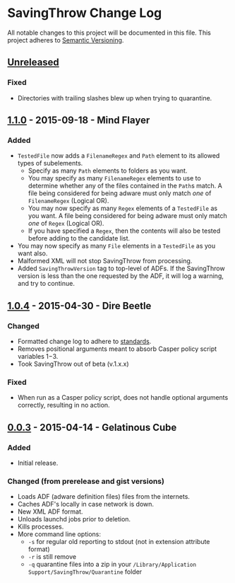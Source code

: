 # SavingThrow Change Log

All notable changes to this project will be documented in this file. This project adheres to [Semantic Versioning](http://semver.org/).

## [Unreleased][unreleased]

### Fixed
- Directories with trailing slashes blew up when trying to quarantine.

## [1.1.0] - 2015-09-18 - Mind Flayer
### Added
- `TestedFile` now adds a `FilenameRegex` and `Path` element to its allowed types of subelements.
	- Specify as many `Path` elements to folders as you want.
	- You may specify as many `FilenameRegex` elements to use to determine whether any of the files contained in the `Path`s match. A file being considered for being adware must only match _one_ of `FilenameRegex` (Logical OR).
	- You may now specify as many `Regex` elements of a `TestedFile` as you want. A file being considered for being adware must only match _one_ of `Regex` (Logical OR).
	- If you have specified a `Regex`, then the contents will also be tested before adding to the candidate list.
- You may now specify as many `File` elements in a `TestedFile` as you want also.
- Malformed XML will not stop SavingThrow from processing.
- Added `SavingThrowVersion` tag to top-level of ADFs. If the SavingThrow version is less than the one requested by the ADF, it will log a warning, and try to continue.

## [1.0.4] - 2015-04-30 - Dire Beetle
### Changed
- Formatted change log to adhere to [standards](http://keepachangelog.com/).
- Removes positional arguments meant to absorb Casper policy script variables $1-$3.
- Took SavingThrow out of beta (v.1.x.x)

### Fixed
- When run as a Casper policy script, does not handle optional arguments correctly, resulting in no action.

## [0.0.3] - 2015-04-14 - Gelatinous Cube
### Added

- Initial release.

### Changed (from prerelease and gist versions)
- Loads ADF (adware definition files) files from the internets.
- Caches ADF's locally in case network is down.
- New XML ADF format.
- Unloads launchd jobs prior to deletion.
- Kills processes.
- More command line options:
    - `-s` for regular old reporting to stdout (not in extension attribute format)
    - `-r` is still remove
    - `-q` quarantine files into a zip in your `/Library/Application Support/SavingThrow/Quarantine` folder

[unreleased]: https://github.com/sheagcraig/SavingThrow/compare/1.1.0...HEAD
[1.1.0]: https://github.com/sheagcraig/SavingThrow/compare/1.0.4...1.1.0
[1.0.4]: https://github.com/sheagcraig/SavingThrow/compare/0.0.3...1.0.4
[0.0.3]: https://github.com/sheagcraig/SavingThrow/compare/3ef098d10e6155c5443f5fc05296f6be1d3adaa6...4892846c4313be8ff07edfaf853b1960c22ecdbf
